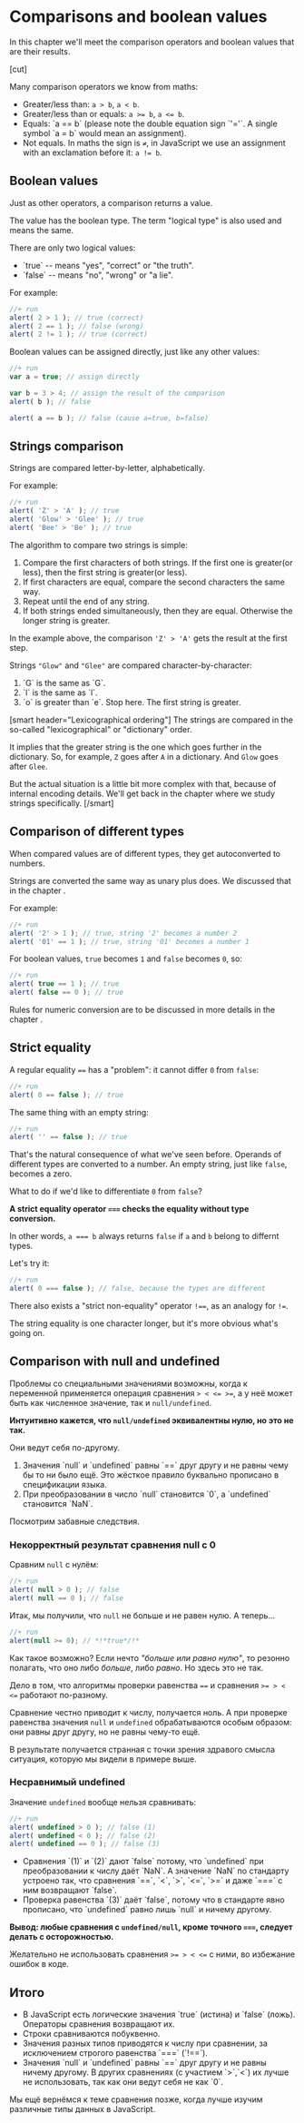 # Comparisons and boolean values

In this chapter we'll meet the comparison operators and boolean values that are their results.

[cut]

Many comparison operators we know from maths:

<ul>
<li>Greater/less than: <code>a &gt; b</code>, <code>a &lt; b</code>.</li>
<li>Greater/less than or equals: <code>a &gt;= b</code>, <code>a &lt;= b</code>.</li>
<li>Equals: `a == b` (please note the double equation sign `'='`. A single symbol `a = b` would mean an assignment).</li>
<li>Not equals. In maths the sign is <code>&ne;</code>, in JavaScript we use an assignment with an exclamation before it: <code>a != b</code>.</li>
</ul>

## Boolean values

Just as other operators, a comparison returns a value.

The value has the boolean type. The term "logical type" is also used and means the same.

There are only two logical values:

<ul>
<li>`true` -- means "yes", "correct" or "the truth".</li>
<li>`false` -- means "no", "wrong" or "a lie".</li>
</ul>

For example:

```js
//+ run
alert( 2 > 1 ); // true (correct)
alert( 2 == 1 ); // false (wrong)
alert( 2 != 1 ); // true (correct)
```

Boolean values can be assigned directly, just like any other values:

```js
//+ run
var a = true; // assign directly

var b = 3 > 4; // assign the result of the comparison
alert( b ); // false

alert( a == b ); // false (cause a=true, b=false)
```

## Strings comparison

Strings are compared letter-by-letter, alphabetically.

For example: 

```js
//+ run
alert( 'Z' > 'A' ); // true
alert( 'Glow' > 'Glee' ); // true
alert( 'Bee' > 'Be' ); // true
```

The algorithm to compare two strings is simple:
<ol>
<li>Compare the first characters of both strings. If the first one is greater(or less), then the first string is greater(or less).</li>
<li>If first characters are equal, compare the second characters the same way.</li>
<li>Repeat until the end of any string.</li>
<li>If both strings ended simultaneously, then they are equal. Otherwise the longer string is greater.</li>
</ol>

In the example above, the comparison `'Z' > 'A'` gets the result at the first step.

Strings `"Glow"` and `"Glee"` are compared character-by-character:
<ol>
<li>`G` is the same as `G`.</li>
<li>`l` is the same as `l`.</li>
<li>`o` is greater than `e`. Stop here. The first string is greater.</li>
</ol>

[smart header="Lexicographical ordering"]
The strings are compared in the so-called "lexicographical" or "dictionary" order.

It implies that the greater string is the one which goes further in the dictionary. So, for example, `Z` goes after `A` in a dictionary. And `Glow` goes after `Glee`.

But the actual situation is a little bit more complex with that, because of internal encoding details. We'll get back in the chapter [](/strings) where we study strings specifically.
[/smart]


## Comparison of different types

When compared values are of different types, they get autoconverted to numbers.

Strings are converted the same way as unary plus does. We discussed that in the chapter [](/operators).

For example:

```js
//+ run
alert( '2' > 1 ); // true, string '2' becomes a number 2
alert( '01' == 1 ); // true, string '01' becomes a number 1
```

For boolean values, `true` becomes `1` and `false` becomes `0`, so:

```js
//+ run
alert( true == 1 ); // true
alert( false == 0 ); // true
```

Rules for numeric conversion are to be discussed in more details in the chapter [](/types-conversion). 

## Strict equality

A regular equality `==` has a "problem": it cannot differ `0` from `false`:

```js
//+ run
alert( 0 == false ); // true
```

The same thing with an empty string:

```js
//+ run
alert( '' == false ); // true
```

That's the natural consequence of what we've seen before. Operands of different types are converted to a number. An empty string, just like `false`, becomes a zero.

What to do if we'd like to differentiate `0` from `false`?

**A strict equality operator `===` checks the equality without type conversion.**

In other words, `a === b` always returns `false` if `a` and `b` belong to differnt types.

Let's try it:

```js
//+ run
alert( 0 === false ); // false, because the types are different
```

There also exists a "strict non-equality" operator `!==`, as an analogy for `!=`.

The string equality is one character longer, but it's more obvious what's going on.

## Comparison with null and undefined

Проблемы со специальными значениями возможны, когда к переменной применяется операция сравнения `> < <= >=`, а у неё может быть как численное значение, так и `null/undefined`. 

**Интуитивно кажется, что `null/undefined` эквивалентны нулю, но это не так.**

Они ведут себя по-другому.
 
<ol>
<li>Значения `null` и `undefined` равны `==` друг другу и не равны чему бы то ни было ещё. 
Это жёсткое правило буквально прописано в спецификации языка.</li>
<li>При преобразовании в число `null` становится `0`, а `undefined` становится `NaN`.</li>
</ol>

Посмотрим забавные следствия.

### Некорректный результат сравнения null с 0
Сравним `null` с нулём:

```js
//+ run
alert( null > 0 ); // false
alert( null == 0 ); // false
```

Итак, мы получили, что `null` не больше и не равен нулю. А теперь...

```js
//+ run
alert(null >= 0); // *!*true*/!*
```

Как такое возможно? Если нечто *"больше или равно нулю"*, то резонно полагать, что оно либо *больше*, либо *равно*. Но здесь это не так.

Дело в том, что алгоритмы проверки равенства `==` и сравнения `>= > < <=` работают по-разному.

Сравнение честно приводит к числу, получается ноль. А при проверке равенства значения `null` и `undefined` обрабатываются особым образом: они равны друг другу, но не равны чему-то ещё. 

В результате получается странная с точки зрения здравого смысла ситуация, которую мы видели в примере выше. 

### Несравнимый undefined

Значение `undefined` вообще нельзя сравнивать:

```js
//+ run
alert( undefined > 0 ); // false (1)
alert( undefined < 0 ); // false (2)
alert( undefined == 0 ); // false (3)
```

<ul>
<li>Сравнения `(1)` и `(2)` дают `false` потому, что `undefined` при преобразовании к числу даёт `NaN`. А значение `NaN` по стандарту устроено так, что сравнения `==`, `<`, `>`, `<=`, `>=` и даже `===` с ним возвращают `false`.</li>
<li>Проверка равенства `(3)` даёт `false`, потому что в стандарте явно прописано, что `undefined` равно лишь `null` и ничему другому.</li>
</ul>


**Вывод: любые сравнения с `undefined/null`, кроме точного `===`, следует делать с осторожностью.**

Желательно не использовать сравнения `>= > < <=` с ними, во избежание ошибок в коде.


## Итого

<ul>
<li>В JavaScript есть логические значения `true` (истина) и `false` (ложь). Операторы сравнения возвращают их.</li>
<li>Строки сравниваются побуквенно.</li>
<li>Значения разных типов приводятся к числу при сравнении, за исключением строгого равенства `===` (`!==`).</li>
<li>Значения `null` и `undefined` равны `==` друг другу и не равны ничему другому. В других сравнениях (с участием `>`,`<`) их лучше не использовать, так как они ведут себя не как `0`.</li>
</ul>

Мы ещё вернёмся к теме сравнения позже, когда лучше изучим различные типы данных в JavaScript.
